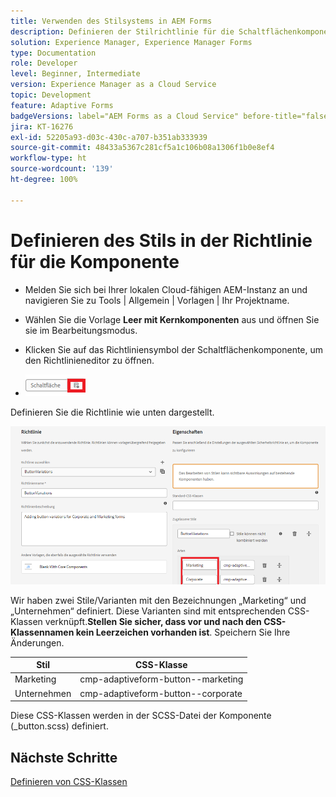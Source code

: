 ```yaml
---
title: Verwenden des Stilsystems in AEM Forms
description: Definieren der Stilrichtlinie für die Schaltflächenkomponente
solution: Experience Manager, Experience Manager Forms
type: Documentation
role: Developer
level: Beginner, Intermediate
version: Experience Manager as a Cloud Service
topic: Development
feature: Adaptive Forms
badgeVersions: label="AEM Forms as a Cloud Service" before-title="false"
jira: KT-16276
exl-id: 52205a93-d03c-430c-a707-b351ab333939
source-git-commit: 48433a5367c281cf5a1c106b08a1306f1b0e8ef4
workflow-type: ht
source-wordcount: '139'
ht-degree: 100%

---
```


# Definieren des Stils in der Richtlinie für die Komponente

* Melden Sie sich bei Ihrer lokalen Cloud-fähigen AEM-Instanz an und navigieren Sie zu Tools | Allgemein | Vorlagen | Ihr Projektname.

* Wählen Sie die Vorlage **Leer mit Kernkomponenten** aus und öffnen Sie sie im Bearbeitungsmodus.
* Klicken Sie auf das Richtliniensymbol der Schaltflächenkomponente, um den Richtlinieneditor zu öffnen.

* ![button-policy](assets/button-policy.png)

Definieren Sie die Richtlinie wie unten dargestellt.

![button-policy-details](assets/styling-policy.png)

Wir haben zwei Stile/Varianten mit den Bezeichnungen „Marketing“ und „Unternehmen“ definiert. Diese Varianten sind mit entsprechenden CSS-Klassen verknüpft.**Stellen Sie sicher, dass vor und nach den CSS-Klassennamen kein Leerzeichen vorhanden ist**.
Speichern Sie Ihre Änderungen.

| Stil | CSS-Klasse |
|-----------|------------------------------------|
| Marketing | cmp-adaptiveform-button--marketing |
| Unternehmen | cmp-adaptiveform-button--corporate |

Diese CSS-Klassen werden in der SCSS-Datei der Komponente (_button.scss) definiert.

## Nächste Schritte

[Definieren von CSS-Klassen](./create-variations.md)
